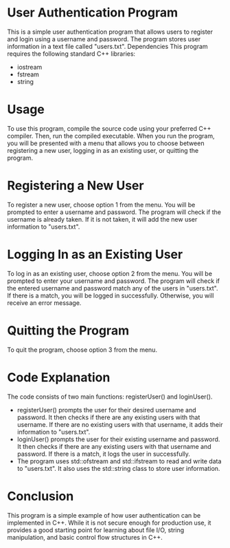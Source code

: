 # User Authentication Program
This is a simple user authentication program that allows users to register and login using a username and password. The program stores user information in a text file called "users.txt".
Dependencies
This program requires the following standard C++ libraries:
- iostream 
- fstream 
- string 
# Usage
To use this program, compile the source code using your preferred C++ compiler. Then, run the compiled executable.
When you run the program, you will be presented with a menu that allows you to choose between registering a new user, logging in as an existing user, or quitting the program.
# Registering a New User
To register a new user, choose option 1 from the menu. You will be prompted to enter a username and password. The program will check if the username is already taken. If it is not taken, it will add the new user information to "users.txt".
# Logging In as an Existing User
To log in as an existing user, choose option 2 from the menu. You will be prompted to enter your username and password. The program will check if the entered username and password match any of the users in "users.txt". If there is a match, you will be logged in successfully. Otherwise, you will receive an error message.
# Quitting the Program
To quit the program, choose option 3 from the menu.
# Code Explanation
The code consists of two main functions: registerUser() and loginUser().
- registerUser() prompts the user for their desired username and password. It then checks if there are any existing users with that username. If there are no existing users with that username, it adds their information to "users.txt".
- loginUser() prompts the user for their existing username and password. It then checks if there are any existing users with that username and password. If there is a match, it logs the user in successfully.
- The program uses std::ofstream and std::ifstream to read and write data to "users.txt". It also uses the std::string class to store user information.
# Conclusion
This program is a simple example of how user authentication can be implemented in C++. While it is not secure enough for production use, it provides a good starting point for learning about file I/O, string manipulation, and basic control flow structures in C++.
